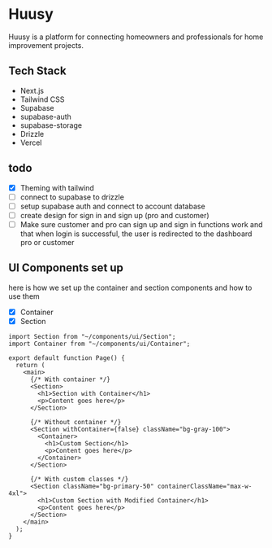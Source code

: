 # Huusy

Huusy is a platform for connecting homeowners and professionals for home improvement projects.

## Tech Stack

- Next.js
- Tailwind CSS
- Supabase
- supabase-auth
- supabase-storage
- Drizzle
- Vercel

## todo

- [x] Theming with tailwind
- [ ] connect to supabase to drizzle
- [ ] setup supabase auth and connect to account database
- [ ] create design for sign in and sign up (pro and customer)
- [ ] Make sure customer and pro can sign up and sign in functions work and that when login is successful, the user is redirected to the dashboard pro or customer

## UI Components set up

here is how we set up the container and section components and how to use them

- [x] Container
- [x] Section

```tsx
import Section from "~/components/ui/Section";
import Container from "~/components/ui/Container";

export default function Page() {
  return (
    <main>
      {/* With container */}
      <Section>
        <h1>Section with Container</h1>
        <p>Content goes here</p>
      </Section>

      {/* Without container */}
      <Section withContainer={false} className="bg-gray-100">
        <Container>
          <h1>Custom Section</h1>
          <p>Content goes here</p>
        </Container>
      </Section>

      {/* With custom classes */}
      <Section className="bg-primary-50" containerClassName="max-w-4xl">
        <h1>Custom Section with Modified Container</h1>
        <p>Content goes here</p>
      </Section>
    </main>
  );
}
```

